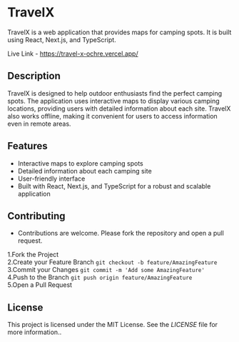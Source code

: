 # TravelX

TravelX is a web application that provides maps for camping spots. It is built using React, Next.js, and TypeScript.

Live Link - https://travel-x-ochre.vercel.app/


## Description

TravelX is designed to help outdoor enthusiasts find the perfect camping spots. The application uses interactive maps to display various camping locations, providing users with detailed information about each site. TravelX also works offline, making it convenient for users to access information even in remote areas.

## Features

- Interactive maps to explore camping spots
- Detailed information about each camping site
- User-friendly interface
- Built with React, Next.js, and TypeScript for a robust and scalable application

## Contributing

- Contributions are welcome. Please fork the repository and open a pull request.

1.Fork the Project <br>
2.Create your Feature Branch ```git checkout -b feature/AmazingFeature``` <br>
3.Commit your Changes ```git commit -m 'Add some AmazingFeature'``` <br>
4.Push to the Branch ```git push origin feature/AmazingFeature``` <br>
5.Open a Pull Request

## License

This project is licensed under the MIT License. See the *LICENSE* file for more information.. 
   
